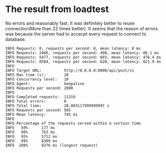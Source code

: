 # The result from loadtest

No errors and reasonably fast. It was definitely better to reuse connection(More than 22 times better). It seems that the reason of errors was because the server had to accecpt every request to connect to database.

```console
INFO Requests: 0, requests per second: 0, mean latency: 0 ms
INFO Requests: 2466, requests per second: 498, mean latency: 86.1 ms
INFO Requests: 5477, requests per second: 603, mean latency: 476.4 ms
INFO Requests: 8584, requests per second: 620, mean latency: 821.9 ms
INFO
INFO Target URL:          http://0.0.0.0:8000/api/post/v1
INFO Max time (s):        20
INFO Concurrency level:   10
INFO Agent:               keepalive
INFO Requests per second: 2000
INFO
INFO Completed requests:  11310
INFO Total errors:        0
INFO Total time:          20.003117999999997 s
INFO Requests per second: 565
INFO Mean latency:        745 ms
INFO
INFO Percentage of the requests served within a certain time
INFO   50%      177 ms
INFO   90%      763 ms
INFO   95%      5712 ms
INFO   99%      8309 ms
INFO  100%      9276 ms (longest request)
```
